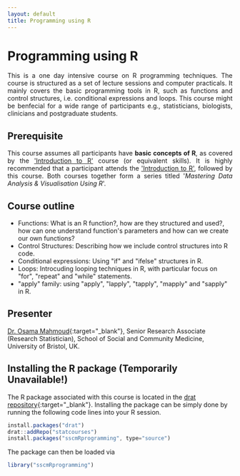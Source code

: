 ```yaml
---
layout: default
title: Programming using R
---
```

# Programming using R
<p align="justify">
This is a one day intensive course on R programming techniques. The course is structured as a set of lecture sessions and computer practicals. It mainly covers the basic programming tools in R, such as functions and control structures, i.e. conditional expressions and loops. This course might be benfecial for a wide range of participants e.g., statisticians, biologists, clinicians and postgraduate students.
</p>

## Prerequisite
<p align="justify">
This course assumes all participants have <strong>basic concepts of R</strong>, as covered by the <a href="{{ site.baseurl}}/sscmIntro-to-R">'Introduction to R'</a> course (or equivalent skills). It is highly recommended that a participant attends the <a href="{{ site.baseurl}}/sscmIntro-to-R">'Introduction to R'</a>, followed by this course. Both courses together form a series titled '<em>Mastering Data Analysis & Visualisation Using R</em>'.
</p>

## Course outline

 * Functions: What is an R function?, how are they structured and used?, how can one understand function's parameters and how can we create our own functions?
 * Control Structures: Describing how we include control structures into R code.
 * Conditional expressions: Using "if" and "ifelse" structures in R.
 * Loops: Introcuding looping techniques in R, with particular focus on "for", "repeat" and "while" statements.
 * "apply" family: using "apply", "lapply", "tapply", "mapply" and "sapply" in R.

## Presenter
[Dr. Osama Mahmoud](http://www.osmahmoud.com){:target="_blank"}, Senior Research Associate (Research Statistician), School of Social and Community Medicine, University of Bristol, UK.
 
## Installing the R package (Temporarily Unavailable!)
The R package associated with this course is located in the
[drat repository](https://github.com/statcourses/drat){:target="_blank"}. Installing the package can be simply done by running the following code lines into your R session. 

```javascript
install.packages("drat")
drat::addRepo("statcourses")
install.packages("sscmRprogramming", type="source")
```
The package can then be loaded via

```javascript
library("sscmRprogramming")
```